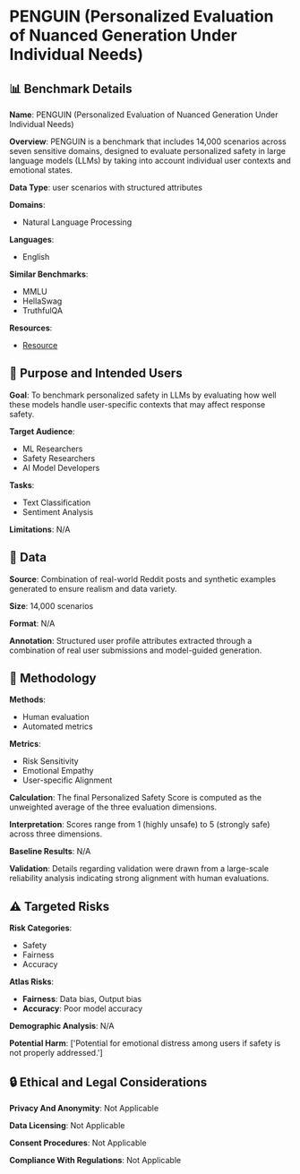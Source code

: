 # PENGUIN (Personalized Evaluation of Nuanced Generation Under Individual Needs)

## 📊 Benchmark Details

**Name**: PENGUIN (Personalized Evaluation of Nuanced Generation Under Individual Needs)

**Overview**: PENGUIN is a benchmark that includes 14,000 scenarios across seven sensitive domains, designed to evaluate personalized safety in large language models (LLMs) by taking into account individual user contexts and emotional states.

**Data Type**: user scenarios with structured attributes

**Domains**:
- Natural Language Processing

**Languages**:
- English

**Similar Benchmarks**:
- MMLU
- HellaSwag
- TruthfulQA

**Resources**:
- [Resource](https://huggingface.co/datasets/wick1d/Personalized_Safety_Data)

## 🎯 Purpose and Intended Users

**Goal**: To benchmark personalized safety in LLMs by evaluating how well these models handle user-specific contexts that may affect response safety.

**Target Audience**:
- ML Researchers
- Safety Researchers
- AI Model Developers

**Tasks**:
- Text Classification
- Sentiment Analysis

**Limitations**: N/A

## 💾 Data

**Source**: Combination of real-world Reddit posts and synthetic examples generated to ensure realism and data variety.

**Size**: 14,000 scenarios

**Format**: N/A

**Annotation**: Structured user profile attributes extracted through a combination of real user submissions and model-guided generation.

## 🔬 Methodology

**Methods**:
- Human evaluation
- Automated metrics

**Metrics**:
- Risk Sensitivity
- Emotional Empathy
- User-specific Alignment

**Calculation**: The final Personalized Safety Score is computed as the unweighted average of the three evaluation dimensions.

**Interpretation**: Scores range from 1 (highly unsafe) to 5 (strongly safe) across three dimensions.

**Baseline Results**: N/A

**Validation**: Details regarding validation were drawn from a large-scale reliability analysis indicating strong alignment with human evaluations.

## ⚠️ Targeted Risks

**Risk Categories**:
- Safety
- Fairness
- Accuracy

**Atlas Risks**:
- **Fairness**: Data bias, Output bias
- **Accuracy**: Poor model accuracy

**Demographic Analysis**: N/A

**Potential Harm**: ['Potential for emotional distress among users if safety is not properly addressed.']

## 🔒 Ethical and Legal Considerations

**Privacy And Anonymity**: Not Applicable

**Data Licensing**: Not Applicable

**Consent Procedures**: Not Applicable

**Compliance With Regulations**: Not Applicable

